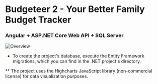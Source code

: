 # Budgeteer 2 - Your Better Family Budget Tracker

### Angular + ASP.NET Core Web API + SQL Server

![Overview](http://i63.tinypic.com/2exvdpk.png)

* To create the project's database, execute the Entity Framework migrations, which you can find in the .NET project's directory.

** The project uses the Highcharts JavaScript library (non-commercial license) for data visualization purposes.
